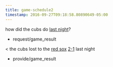 ```yaml
---
title: game-schedule2
timestamp: 2016-09-27T09:18:58.80890649-05:00
---
```


how did the cubs do [last night](game_time/result)?
* request/game_result

< the cubs lost to the [red sox](team/opponent) [2-1](game_score) last night
* provide/game_result
